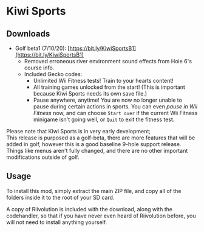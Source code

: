 # Kiwi Sports
 
 
## Downloads  
- Golf beta1 (7/10/20): [https://bit.ly/KiwiSportsB1](https://bit.ly/KiwiSportsB1)  
  - Removed erroneous river environment sound effects from Hole 6's course info.
  - Included Gecko codes:
    - Unlimited Wii Fitness tests! Train to your hearts content!
    - All training games unlocked from the start! (This is important because Kiwi Sports needs its own save file.)
    - Pause anywhere, anytime! You are now no longer unable to pause during certain actions in sports. You can even *pause in Wii Fitness* now, and can choose `Start over` if the current Wii Fitness minigame isn't going well, or `Quit` to exit the fitness test.
  
  
Please note that Kiwi Sports is in very early development;  
This release is purposed as a golf-beta, there are more features that will be added in golf, however this is a good baseline 9-hole support release.
Things like menus aren't fully changed, and there are no other important modifications outside of golf.  

## Usage  
To install this mod, simply extract the main ZIP file, and copy all of the folders inside it to the root of your SD card.  
  
A copy of Riivolution is included with the download, along with the codehandler, so that if you have never even heard of Riivolution before, you will not need to install anything yourself.  
